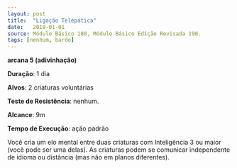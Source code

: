 ```yaml
---
layout: post
title:  "Ligação Telepática"
date:   2018-01-01
source: Módulo Básico 180, Módulo Básico Edição Revisada 190.
tags: [nenhum, bardo]
---
```


**arcana 5 (adivinhação)**

**Duração**: 1 dia

**Alvos**: 2 criaturas voluntárias

**Teste de Resistência**: nenhum.

**Alcance**: 9m

**Tempo de Execução**: ação padrão

Você cria um elo mental entre duas criaturas com Inteligência 3 ou maior (você pode ser uma delas). As criaturas podem se comunicar independente de idioma ou distância (mas não em planos diferentes).
